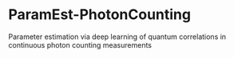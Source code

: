 # ParamEst-PhotonCounting
 Parameter estimation via deep learning of quantum correlations in continuous photon counting measurements
